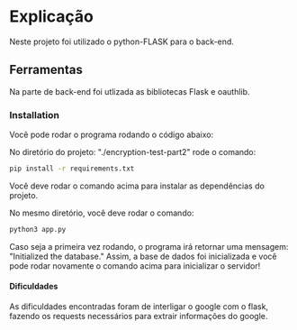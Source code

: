 # Explicação

Neste projeto foi utilizado o python-FLASK para o back-end.

## Ferramentas

Na parte de back-end foi utlizada as bibliotecas Flask e oauthlib.


### Installation

Você pode rodar o programa rodando o código abaixo:

No diretório do projeto: "./encryption-test-part2" rode o comando:

```bash
pip install -r requirements.txt
```
Você deve rodar o comando acima para instalar as dependências do projeto.

No mesmo diretório, você deve rodar o comando:

```bash
python3 app.py
```

Caso seja a primeira vez rodando, o programa irá retornar uma mensagem: "Initialized the database."
Assim, a base de dados foi inicializada e você pode rodar novamente o comando acima para inicializar o servidor!

#### Dificuldades

As dificuldades encontradas foram de interligar o google com o flask, fazendo os requests necessários para extrair informações do google.